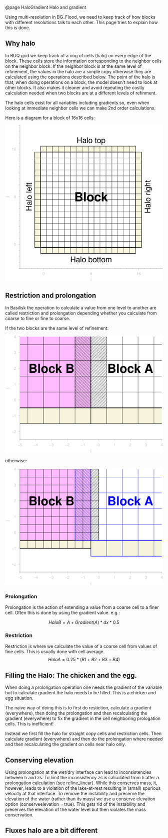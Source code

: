 @page HaloGradient Halo and gradient

Using multi-resolution in BG_Flood, we need to keep track of how blocks with different resolutions talk to each other. This page tries to explain how this is done.

## Why halo
In BUQ grid we keep track of a ring of cells (halo) on every edge of the block. These cells store the information corresponding to the neighbor cells on the neighbor block. If the neighbor block is at the same level of refinement, the values in the halo are a simple copy otherwise they are calculated using the operations described below. The point of the halo is that, when doing operations on a block, the model doesn't need to look at other blocks. It also makes it cleaner and avoid repeating the costly calculation needed when two blocks are at a different levels of refinment.

The halo cells exist for all variables including gradients so, even when looking at immediate neighbor cells we can make 2nd order calculations. 

Here is a diagram for a block of 16x16 cells:

![blockimg](../img/block_description.png)

## Restriction and prolongation
In Basilisk the operation to calculate a value from one level to another are called restriction and prolongation depending whether you calculate from coarse to fine or fine to coarse.

If the two blocks are the same level of refinement:

![blockSCopy](../img/block_SCopy.png)

otherwise:

![blockProlog](../img/block_restriction.png)

### Prolongation
Prolongation is the action of extending a value from a coarse cell to a finer cell. Often this is done by using the gradient value. 
e.g.:

$$HaloB = A + Gradient(A) * dx * 0.5$$

### Restriction
Restriction is where we calculate the value of a coarse cell from values of fine cells. This is usually done with cell average.
$$HaloA = 0.25*(B1+B2+B3+B4)$$


## Filling the Halo: The chicken and the egg.
When doing a prolongation operation one needs the gradient of the variable but to calculate gradient the halo needs to be filled. This is a chicken and egg situation.

The naive way of doing this is to first do restiction, calculate a gradient (everywhere), then doing the prolongation and then recalculating the gradient (everywhere) to fix the gradient in the cell neighboring prologation cells. This is inefficient!

Instead we first fill the halo for straight copy cells and restriction cells. Then calculate gradient (everywhere) and then do the prolongation where needed and then recalculating the gradient on cells near halo only.



## Conserving elevation
Using prolongation at the wet/dry interface can lead to inconsistencies between h and zs. To limit the inconsistency zs is calculated from h after a prolongation calculation (see refine_linear). While this conserves mass, it, however, leads to a violation of the lake-at-rest resulting in (small) spurious velocity at that interface. To remove the instability and preserve the elevation of the water (rather than its mass) we use a conserve elevation option (conserveelevation = true). This gets rid of the instability and preserves the elevation of the water level but then violates the mass conservation.

## Fluxes halo are a bit different
